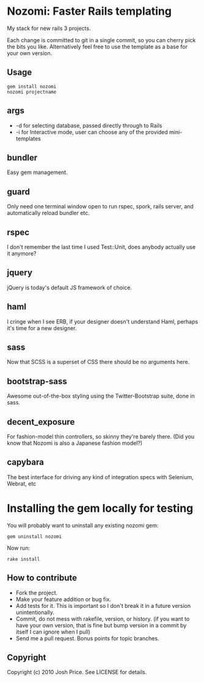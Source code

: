 Nozomi: Faster Rails templating
===============================

My stack for new rails 3 projects.

Each change is committed to git in a single commit, so you can cherry pick the bits you like. Alternatively feel free to use the template as a base for your own version. 

Usage
-----

    gem install nozomi
    nozomi projectname

args
----

* -d for selecting database, passed directly through to Rails
* -i for Interactive mode, user can choose any of the provided mini-templates


bundler
-------

Easy gem management.

guard
-----

Only need one terminal window open to run rspec, spork, rails server, and automatically reload bundler etc.

rspec
-----

I don't remember the last time I used Test::Unit, does anybody actually use it anymore?

jquery
------

jQuery is today's default JS framework of choice.


haml
----

I cringe when I see ERB, if your designer doesn't understand Haml, perhaps it's time for a new designer.

sass
----

Now that SCSS is a superset of CSS there should be no arguments here.

bootstrap-sass
--------------

Awesome out-of-the-box styling using the Twitter-Bootstrap suite, done in sass.

decent_exposure
---------------

For fashion-model thin controllers, so skinny they're barely there. (Did you know that Nozomi is also a Japanese fashion model?)

capybara
--------

The best interface for driving any kind of integration specs with Selenium, Webrat, etc


Installing the gem locally for testing
======================================

You will probably want to uninstall any existing nozomi gem:

    gem uninstall nozomi

Now run:

    rake install


How to contribute
-----------------

* Fork the project.
* Make your feature addition or bug fix.
* Add tests for it. This is important so I don't break it in a
  future version unintentionally.
* Commit, do not mess with rakefile, version, or history.
  (if you want to have your own version, that is fine but bump version in a commit by itself I can ignore when I pull)
* Send me a pull request. Bonus points for topic branches.

Copyright
---------

Copyright (c) 2010 Josh Price. See LICENSE for details.

